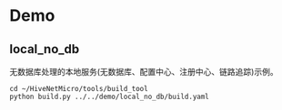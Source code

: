 # Demo

## local_no_db

无数据库处理的本地服务(无数据库、配置中心、注册中心、链路追踪)示例。

```shell
cd ~/HiveNetMicro/tools/build_tool
python build.py ../../demo/local_no_db/build.yaml
```
